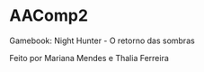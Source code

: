 # AAComp2
Gamebook: Night Hunter - O retorno das sombras

Feito por Mariana Mendes e Thalia Ferreira


